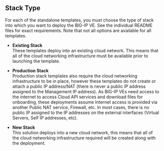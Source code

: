 ## Stack Type
For each of the standalone templates, you must choose the type of stack into which you want to deploy the BIG-IP VE. See the individual README files for exact requirements.  Note that not all options are available for all templates. 


  - **Existing Stack** <br> These templates deploy into an existing cloud network.  This means that all of the cloud networking infrastructure must be available prior to launching the template.

  - **Production Stack** <br>Production stack templates also require the cloud networking infrastructure to be in place, however these templates do not create or attach a public IP address/NAT (there is never a public IP address assigned to the Management IP address). As BIG-IP VEs need access to the internet to access Cloud API services and download files for onboarding, these deployments assume Internet access is provided via another Public NAT service, Firewall, etc.  In most cases, there is no public IP assigned to the IP addresses on the external interfaces (Virtual Servers, Self IP addresses, etc).

  - **New Stack** <br>This solution deploys into a new cloud network, this means that all of the cloud networking infrastructure required will be created along with the deployment. 